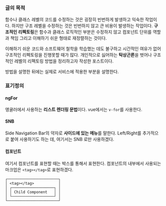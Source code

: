 ### 글의 목적
함수나 클래스 레벨의 코드를 수정하는 것은 굉장히 빈번하게 발생하고 익숙한 작업이다.
하지만 구조 레벨을 수정하는 것은 빈번하지 않고 큰 비용이 발생하는 작업이다.
**구조적인 리펙토링**은 함수과 클래스 로직적인 부분은 수정하지 않고
컴포넌트 단위를 역할과 책임 그리고 이해하기 쉬운 형태로 재정렬하는 것이다.

이해하기 쉬운 코드와 소프트웨어 철학을 학습했는 데도 불구하고 시간적인 여유가 없어
구조적인 리펙토링을 진행못할 때가 많다.
개인적으로 싫어하는 **탁상곤론**을 벗어나 구조적인 레벨의 리펙토링 방법을 정리하고자 작성한 포스트이다.

방법을 설명한 뒤에는 실제로 서비스에 적용한 부분을 설명한다.

### 표기정의
#### ngFor
앵귤러에서 사용하는 **리스트 렌더링 문법**이다. vue에서는 `v-for`를 사용한다.
#### SNB
Side Navigation Bar의 약자로 **사이드에 있는 메뉴**를 말한다. Left/Right를 추가적으로 붙여 사용하기도 하는 데, 여기서는 SNB 로만 사용하겠다.
#### 컴포넌트
여기서 컴포넌트를 표현할 때는 박스를 통해서 표현한다. 컴포넌트의 내부에서 사용되는 마크업은 `<tag></tag>`로 표현하겠다.
```
┌───────────────────────┐
│ <tag></tag>           │
│ ┌───────────────────┐ │
│ │ Child Component   │ │
│ └───────────────────┘ │
└───────────────────────┘
```